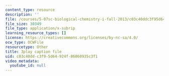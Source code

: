 ```yaml
---
content_type: resource
description: ''
file: /courses/5-07sc-biological-chemistry-i-fall-2013/c03c40ddc3f95d64924f86860935c3f1_345Wz_7CrN4.vtt
file_size: 30349
file_type: application/x-subrip
learning_resource_types: []
license: https://creativecommons.org/licenses/by-nc-sa/4.0/
ocw_type: OCWFile
resourcetype: Other
title: 3play caption file
uid: c03c40dd-c3f9-5d64-924f-86860935c3f1
video_metadata:
  youtube_id: null
---
```


